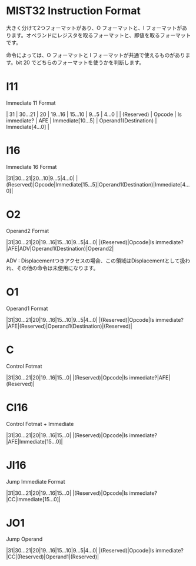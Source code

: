 ﻿MIST32 Instruction Format
==========
大きく分けて2つフォーマットがあり、O フォーマットと、I フォーマットがあります。オペランドにレジスタを取るフォーマットと、即値を取るフォーマットです。

命令によっては、O フォーマットと I フォーマットが共通で使えるものがあります。bit 20 でどちらのフォーマットを使うかを判断します。


I11
====
Immediate 11 Format

| 31 | 30…21 | 20 | 19…16 | 15…10 | 9…5 | 4…0 |
| (Reserved) | Opcode | Is immediate? | AFE | Immediate[10...5] | Operand1(Destination) | Immediate[4...0] |

I16
====
Immediate 16 Format

|31|30…21|20…10|9…5|4…0|
|(Reserved)|Opcode|Immediate[15...5]|Operand1(Destination)|Immediate[4...0]|


O2
====
Operand2 Format

|31|30…21|20|19…16|15…10|9…5|4…0|
|(Reserved)|Opcode|Is immediate?|AFE|ADV|Operand1(Destination)|Operand2|

ADV : Displacementつきアクセスの場合、この領域はDisplacementとして扱われ、その他の命令は未使用になります。

O1
====
Operand1 Format

|31|30…21|20|19…16|15…10|9…5|4…0|
|(Reserved)|Opcode|Is immediate?|AFE|(Reserved)|Operand1(Destination)|(Reserved)|


C
====
Control Fotmat

|31|30…21|20|19…16|15…0|
|(Reserved)|Opcode|Is immediate?|AFE|(Reserved)|

CI16
====
Control Fotmat + Immediate

|31|30…21|20|19…16|15…0|
|(Reserved)|Opcode|Is immediate?|AFE|Immediate[15...0]|

JI16
====
Jump Immediate Format


|31|30…21|20|19…16|15…0|
|(Reserved)|Opcode|Is immediate?|CC|Immediate[15…0]|


JO1
====
Jump Operand

|31|30…21|20|19…16|15…10|9…5|4…0|
|(Reserved)|Opcode|Is immediate?|CC|(Reserved)|Operand1|(Reserved)|


